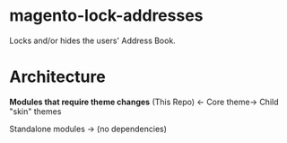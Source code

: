 # magento-lock-addresses
Locks and/or hides the users' Address Book.


# Architecture
**Modules that require theme changes** (This Repo) <- Core theme-> Child "skin" themes

Standalone modules -> (no dependencies)
